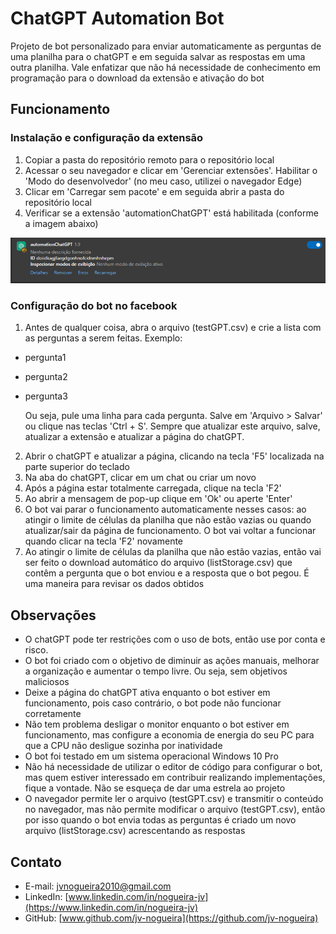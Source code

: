 # ChatGPT Automation Bot

Projeto de bot personalizado para enviar automaticamente as perguntas de uma planilha para o chatGPT e em seguida salvar as respostas em uma outra planilha. Vale enfatizar que não há necessidade de conhecimento em programação para o download da extensão e ativação do bot

## Funcionamento

### Instalação e configuração da extensão
1. Copiar a pasta do repositório remoto para o repositório local
2. Acessar o seu navegador e clicar em 'Gerenciar extensões'. Habilitar o 'Modo do desenvolvedor' (no meu caso, utilizei o navegador Edge)
3. Clicar em 'Carregar sem pacote' e em seguida abrir a pasta do repositório local
4. Verificar se a extensão 'automationChatGPT' está habilitada (conforme a imagem abaixo)

![Visualização da extensão habilitada pelo navegador Edge](image/extension.png)

### Configuração do bot no facebook
1. Antes de qualquer coisa, abra o arquivo (testGPT.csv) e crie a lista com as perguntas a serem feitas.  Exemplo:
  - pergunta1
  - pergunta2
  - pergunta3
  
    Ou seja, pule uma linha para cada pergunta. Salve em 'Arquivo > Salvar' ou clique nas teclas 'Ctrl + S'. Sempre que atualizar este arquivo, salve, atualizar a extensão e atualizar a página do chatGPT.
2. Abrir o chatGPT e atualizar a página, clicando na tecla 'F5' localizada na parte superior do teclado
3. Na aba do chatGPT, clicar em um chat ou criar um novo
4. Após a página estar totalmente carregada, clique na tecla 'F2'
5. Ao abrir a mensagem de pop-up clique em 'Ok' ou aperte 'Enter'
6. O bot vai parar o funcionamento automaticamente nesses casos: ao atingir o limite de células da planilha que não estão vazias ou quando atualizar/sair da página de funcionamento. O bot vai voltar a funcionar quando clicar na tecla 'F2' novamente
7. Ao atingir o limite de células da planilha que não estão vazias, então vai ser feito o download automático do arquivo (listStorage.csv) que contêm a pergunta que o bot enviou e a resposta que o bot pegou. É uma maneira para revisar os dados obtidos



## Observações

- O chatGPT pode ter restrições com o uso de bots, então use por conta e risco. 
- O bot foi criado com o objetivo de diminuir as ações manuais, melhorar a organização e aumentar o tempo livre. Ou seja, sem objetivos maliciosos
- Deixe a página do chatGPT ativa enquanto o bot estiver em funcionamento, pois caso contrário, o bot pode não funcionar corretamente
- Não tem problema desligar o monitor enquanto o bot estiver em funcionamento, mas configure a economia de energia do seu PC para que a CPU não desligue sozinha por inatividade
- O bot foi testado em um sistema operacional Windows 10 Pro
- Não há necessidade de utilizar o editor de código para configurar o bot, mas quem estiver interessado em contribuir realizando implementações, fique a vontade. Não se esqueça de dar uma estrela ao projeto
- O navegador permite ler o arquivo (testGPT.csv) e transmitir o conteúdo no navegador, mas não permite modificar o arquivo (testGPT.csv), então por isso quando o bot envia todas as perguntas é criado um novo arquivo (listStorage.csv) acrescentando as respostas

## Contato

- E-mail: [jvnogueira2010@gmail.com](mailto:jvnogueira2010@gmail.com)
- LinkedIn: [www.linkedin.com/in/nogueira-jv](https://www.linkedin.com/in/nogueira-jv)
- GitHub: [www.github.com/jv-nogueira](https://github.com/jv-nogueira)